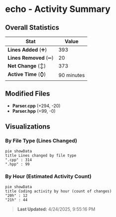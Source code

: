 # echo - Activity Summary 

## Overall Statistics

| Stat                   | Value                                                             |
| ---------------------- | ----------------------------------------------------------------- |
| **Lines Added** (➕)   | 393                                          |
| **Lines Removed** (➖) | 20                                        |
| **Net Change** (↕)    | 373                |
| **Active Time** (⌚)   | 90 minutes |


## Modified Files
- **Parser.cpp** (+294, -20)
- **Parser.hpp** (+99, -0)

## Visualizations

### By File Type (Lines Changed)

```mermaid
pie showData
title Lines changed by file type
".cpp" : 314
".hpp" : 99
```

### By Hour (Estimated Activity Count)

```mermaid
pie showData
title Coding activity by hour (count of changes)
"20h" : 12
"21h" : 44
```


> **Last Updated:** 4/24/2025, 9:55:16 PM